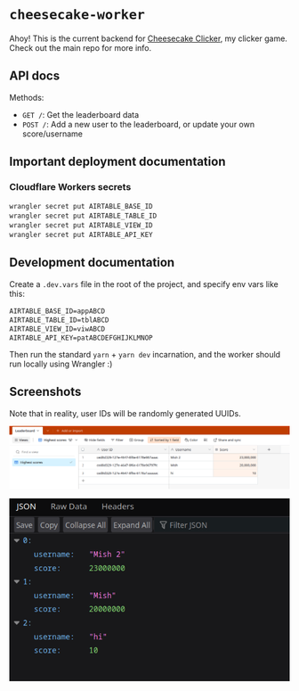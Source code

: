 # `cheesecake-worker`

Ahoy! This is the current backend for [Cheesecake Clicker](https://github.com/MMK21Hub/cheesecake-clicker), my clicker game. Check out the main repo for more info.

## API docs

Methods:

- `GET /`: Get the leaderboard data
- `POST /`: Add a new user to the leaderboard, or update your own score/username

## Important deployment documentation

### Cloudflare Workers secrets

```bash
wrangler secret put AIRTABLE_BASE_ID
wrangler secret put AIRTABLE_TABLE_ID
wrangler secret put AIRTABLE_VIEW_ID
wrangler secret put AIRTABLE_API_KEY
```

## Development documentation

Create a `.dev.vars` file in the root of the project, and specify env vars like this:

```env
AIRTABLE_BASE_ID=appABCD
AIRTABLE_TABLE_ID=tblABCD
AIRTABLE_VIEW_ID=viwABCD
AIRTABLE_API_KEY=patABCDEFGHIJKLMNOP
```

Then run the standard `yarn` + `yarn dev` incarnation, and the worker should run locally using Wrangler :)

## Screenshots

Note that in reality, user IDs will be randomly generated UUIDs.

![Screenshot of the Airtable base](airtable-screenshot.png)

![Screenshot of the JSON response from a GET request in Firefox](example-get-json.png)
